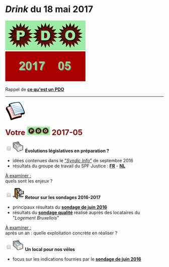 # *Drink* du 18 mai 2017

![](PDO.png) ![](2017-05.gif)

Rappel de [**ce qu'est un PDO**](https://brab80webscom.github.io/facebookfeeds/Drink_20170330/PDO_definition.html)

---

![](pages.png)

<b><font size="5" color="#8A0808">Votre <img src="PDO_small.png"> 2017-05</font></b>

![](vide.png) ![](newPDOfile.png) **&Eacute;volutions législatives en préparation ?**  
* idées contenues dans le ["*Syndic Info*"](Syndic_Info_48.pdf) de septembre 2016  
* résultats du groupe de travail du SPF Justice : [**FR**](https://cdn.nimbu.io/s/1jn2gqe/assets/Mede-eigendom_beleidsaanbeveling_FR_Spreads.pdf) - [**NL**](https://cdn.nimbu.io/s/1jn2gqe/assets/Mede-eigendom_beleidsaanbeveling_NL_Spreads.pdf)

<u>&Agrave; examiner :</u>  
quels sont les enjeux ?  

![](vide.png) ![](ForUs.png) **Retour sur les sondages 2016-2017**  

* principaux résultats du [**sondage de juin 2016**](https://drive.google.com/file/d/0B_p7giU0NqM8d1VKdmJaZEF6Tk0/preview)  
* résultats du [**sondage qualité**](LBW_02_extraits.pdf) réalisé auprès des locataires du "*Logement Bruxellois*"

<u>&Agrave; examiner :</u>  
après un an : quelle exploitation concrète en réaliser ?  

![](vide.png) ![](newPDOfile.png) **Un local pour nos vélos**  
* focus sur les indications fournies par le [**sondage de juin 2016**](https://drive.google.com/open?id=0B_p7giU0NqM8ZjE1eTJsMHg1d3c)  
